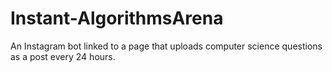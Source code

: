 # Instant-AlgorithmsArena
An Instagram bot linked to a page that uploads computer science questions as a post every 24 hours.
